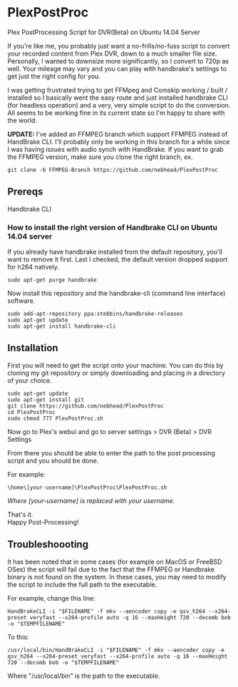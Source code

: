 # PlexPostProc
Plex PostProcessing Script for DVR(Beta) on Ubuntu 14.04 Server

If you're like me, you probably just want a no-frills/no-fuss script to convert your recorded content from Plex DVR, down to a much smaller file size.  Personally, I wanted to downsize more significantly, so I convert to 720p as well.  Your mileage may vary and you can play with handbrake's settings to get just the right config for you.  

I was getting frustrated trying to get FFMpeg and Comskip working / built / installed so I basically went the easy route and just installed handbrake CLI (for headless operation) and a very, very simple script to do the conversion.  All seems to be working fine in its current state so I'm happy to share with the world. 

**UPDATE:** I've added an FFMPEG branch which support FFMPEG instead of HandBrake CLI.  I'll probably only be working in this branch for a while since I was having issues with audio synch with HandBrake.  If you want to grab the FFMPEG version, make sure you clone the right branch, ex. 

~~~~
git clone -b FFMPEG-Branch https://github.com/nebhead/PlexPostProc
~~~~

## Prereqs
Handbrake CLI

### How to install the right version of Handbrake CLI on Ubuntu 14.04 server

If you already have handbrake installed from the default repository, you'll want to remove it first.  Last I checked, the default version dropped support for h264 natively.  
~~~~
sudo apt-get purge handbrake
~~~~

Now install this repository and the handbrake-cli (command line interface) software. 

~~~~
sudo add-apt-repository ppa:stebbins/handbrake-releases
sudo apt-get update
sudo apt-get install handbrake-cli
~~~~
## Installation

First you will need to get the script onto your machine.  You can do this by cloning my git repository or simply downloading and placing in a directory of your choice.  

~~~~
sudo apt-get update
sudo apt-get install git
git clone https://github.com/nebhead/PlexPostProc
cd PlexPostProc
sudo chmod 777 PlexPostProc.sh
~~~~

Now go to Plex's webui and go to server settings > DVR (Beta) > DVR Settings

From there you should be able to enter the path to the post processing script and you should be done.  

For example: 
~~~~
\home\[your-username]\PlexPostProc\PlexPostProc.sh
~~~~
_Where [your-username] is replaced with your username._

That's it.  
Happy Post-Processing!

## Troubleshoooting

It has been noted that in some cases (for example on MacOS or FreeBSD OSes) the script will fail due to the fact that the FFMPEG or Handbrake binary is not found on the system.  In these cases, you may need to modify the script to include the full path to the executable. 

For example, change this line:

~~~~
HandBrakeCLI -i "$FILENAME" -f mkv --aencoder copy -e qsv_h264 --x264-preset veryfast --x264-profile auto -q 16 --maxHeight 720 --decomb bob -o "$TEMPFILENAME"
~~~~

To this:

~~~~
/usr/local/bin/HandBrakeCLI -i "$FILENAME" -f mkv --aencoder copy -e qsv_h264 --x264-preset veryfast --x264-profile auto -q 16 --maxHeight 720 --decomb bob -o "$TEMPFILENAME"
~~~~

Where "/usr/local/bin" is the path to the executable.  
